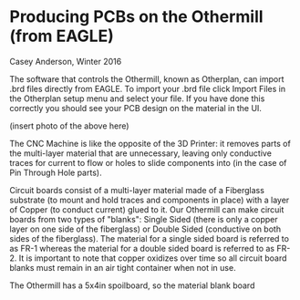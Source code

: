 # Producing PCBs on the Othermill (from EAGLE)
Casey Anderson, Winter 2016

 The software that controls the Othermill, known as Otherplan, can import .brd files directly from EAGLE. To import your .brd file click Import Files in the Otherplan setup menu and select your file. If you have done this correctly you should see your PCB design on the material in the UI.

 (insert photo of the above here)

The CNC Machine is like the opposite of the 3D Printer: it removes parts of the multi-layer material that are unnecessary, leaving only conductive traces for current to flow or holes to slide components into (in the case of Pin Through Hole parts).

Circuit boards consist of a multi-layer material made of a  Fiberglass substrate (to mount and hold traces and components in place) with a layer of Copper (to conduct current) glued to it. Our Othermill can make circuit boards from two types of "blanks": Single Sided (there is only a copper layer on one side of the fiberglass) or Double Sided (conductive on both sides of the fiberglass). The material for a single sided board is referred to as FR-1 whereas the material for a double sided board is referred to as FR-2. It is important to note that copper oxidizes over time so all circuit board blanks must remain in an air tight container when not in use.

The Othermill has a 5x4in spoilboard, so the material  blank board
